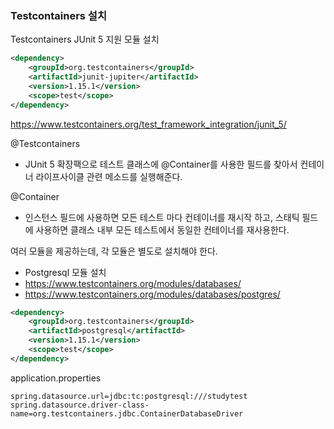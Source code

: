 ### Testcontainers 설치
Testcontainers JUnit 5 지원 모듈 설치
```xml
<dependency>
    <groupId>org.testcontainers</groupId>
    <artifactId>junit-jupiter</artifactId>
    <version>1.15.1</version>
    <scope>test</scope>
</dependency>
```
https://www.testcontainers.org/test_framework_integration/junit_5/

@Testcontainers
- JUnit 5 확장팩으로 테스트 클래스에 @Container를 사용한 필드를 찾아서 컨테이너 라이프사이클 관련 메소드를 실행해준다.

@Container
- 인스턴스 필드에 사용하면 모든 테스트 마다 컨테이너를 재시작 하고, 스태틱 필드에 사용하면 클래스 내부 모든 테스트에서 동일한 컨테이너를 재사용한다.

여러 모듈을 제공하는데, 각 모듈은 별도로 설치해야 한다.
- Postgresql 모듈 설치
- https://www.testcontainers.org/modules/databases/
- https://www.testcontainers.org/modules/databases/postgres/
```xml
<dependency>
    <groupId>org.testcontainers</groupId>
    <artifactId>postgresql</artifactId>
    <version>1.15.1</version>
    <scope>test</scope>
</dependency>
```
application.properties
```properties
spring.datasource.url=jdbc:tc:postgresql:///studytest
spring.datasource.driver-class-name=org.testcontainers.jdbc.ContainerDatabaseDriver
```
